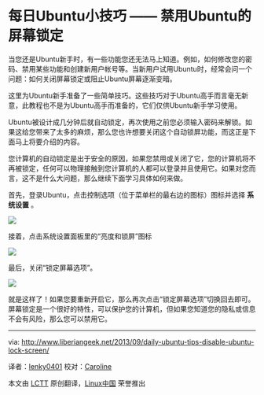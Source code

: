 每日Ubuntu小技巧 —— 禁用Ubuntu的屏幕锁定
==================================

当您还是Ubuntu新手时，有一些功能您还无法马上知道。例如，如何修改您的密码、禁用某些功能和创建新用户帐号等。当新用户试用Ubuntu时，经常会问一个问题：如何关闭屏幕锁定或阻止Ubuntu屏幕逐渐变暗。

这里为Ubuntu新手准备了一些简单技巧。这些技巧对于Ubuntu高手而言毫无新意，此教程也不是为Ubuntu高手而准备的，它们仅供Ubuntu新手学习使用。

Ubuntu被设计成几分钟后就自动锁定，再次使用之前您必须输入密码来解锁。如果这给您带来了太多的麻烦，那么您也许想要关闭这个自动锁屏功能，而这正是下面马上将要介绍的内容。

您计算机的自动锁定是出于安全的原因，如果您禁用或关闭了它，您的计算机将不再被锁定，任何可以物理接触到您计算机的人都可以登录并且使用它。如果对您而言，这不是什么大问题，那么继续下面学习具体如何来做。

首先，登录Ubuntu，点击控制选项（位于菜单栏的最右边的图标）图标并选择 **系统设置** 。

![](http://www.liberiangeek.net/wp-content/uploads/2013/09/ubuntulockscreendisable.png)

接着，点击系统设置面板里的“亮度和锁屏”图标

![](http://www.liberiangeek.net/wp-content/uploads/2013/09/ubuntulockscreendisable1.png)

最后，关闭“锁定屏幕选项”。

![](http://www.liberiangeek.net/wp-content/uploads/2013/09/ubuntulockscreendisable2.png)

就是这样了！如果您要重新开启它，那么再次点击“锁定屏幕选项”切换回去即可。屏幕锁定是一个很好的特性，可以保护您的计算机，但如果您知道您的隐私或信息不会有风险，那么您可以禁用它。

--------------------------------------------------------------------------------

via: http://www.liberiangeek.net/2013/09/daily-ubuntu-tips-disable-ubuntu-lock-screen/


译者：[lenky0401](https://github.com/lenky0401) 校对：[Caroline](https://github.com/carolinewuyan) 

本文由 [LCTT](https://github.com/LCTT/TranslateProject) 原创翻译，[Linux中国](http://linux.cn/) 荣誉推出

